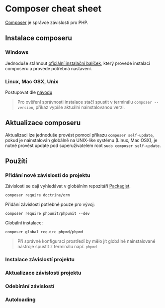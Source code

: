 # Composer cheat sheet

[Composer](https://getcomposer.org) je správce závislostí pro PHP.

## Instalace composeru

### Windows
Jednoduše stáhnout [oficiální instalační balíček](https://getcomposer.org/Composer-Setup.exe), který provede instalaci composeru a provede potřebná nastavení.

### Linux, Mac OSX, Unix
Postupovat dle [návodu](https://getcomposer.org/download/)

> Pro ověření správnosti instalace stačí spustit v terminálu `composer --version`, příkaz vypíše aktuální nainstalovanou verzi.

## Aktualizace composeru

Aktualizaci lze jednoduše provést pomocí příkazu `composer self-update`, pokud je nainstalován globálně na UNIX-like systému (Linux, Mac OSX), je nutné provést update pod superuživatelem root `sudo composer self-update`.

## Použítí

### Přidání nové závislosti do projektu

Závislosti se dají vyhledávat v globálním repozitáři [Packagist](https://packagist.org).

`composer require doctrine/orm`

Přidání závislosti potřebné pouze pro vývoj:

`composer require phpunit/phpunit --dev`

Globální instalace:

`composer global require phpmd/phpmd`

> Při správné konfiguraci prostředí by mělo jít globálně nainstalované nástroje spustit z terminálu např. `phpmd`

### Instalace závislostí projektu

### Aktualizace závislostí projektu

### Odebírání závislostí

### Autoloading

